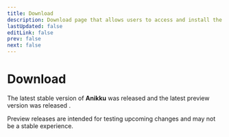 ```yaml
---
title: Download
description: Download page that allows users to access and install the latest version of the app.
lastUpdated: false
editLink: false
prev: false
next: false
---
```


<script setup>
import DownloadButtons from "@theme/components/DownloadButtons.vue";
import ReleaseDate from "@theme/components/ReleaseDate.vue";
import Changelog from "@theme/components/Changelog.vue";
</script>

# Download

The latest stable version of **Anikku** was released **<ReleaseDate type="stable" />** and the latest preview version was released **<ReleaseDate type="preview" />**.

Preview releases are intended for testing upcoming changes and may not be a stable experience.

<DownloadButtons />

<Changelog type="stable" />
